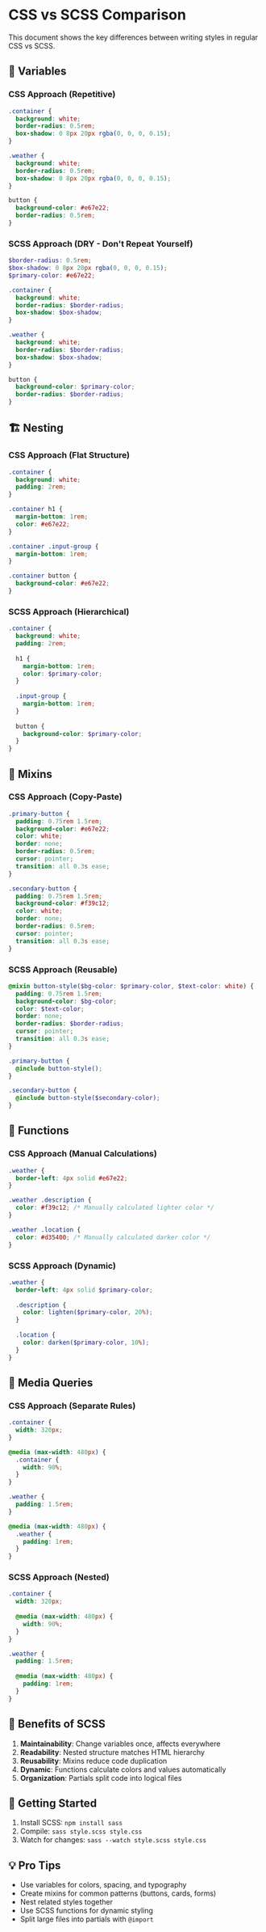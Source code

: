 # CSS vs SCSS Comparison

This document shows the key differences between writing styles in regular CSS vs SCSS.

## 🎯 Variables

### CSS Approach (Repetitive)
```css
.container {
  background: white;
  border-radius: 0.5rem;
  box-shadow: 0 8px 20px rgba(0, 0, 0, 0.15);
}

.weather {
  background: white;
  border-radius: 0.5rem;
  box-shadow: 0 8px 20px rgba(0, 0, 0, 0.15);
}

button {
  background-color: #e67e22;
  border-radius: 0.5rem;
}
```

### SCSS Approach (DRY - Don't Repeat Yourself)
```scss
$border-radius: 0.5rem;
$box-shadow: 0 8px 20px rgba(0, 0, 0, 0.15);
$primary-color: #e67e22;

.container {
  background: white;
  border-radius: $border-radius;
  box-shadow: $box-shadow;
}

.weather {
  background: white;
  border-radius: $border-radius;
  box-shadow: $box-shadow;
}

button {
  background-color: $primary-color;
  border-radius: $border-radius;
}
```

## 🏗️ Nesting

### CSS Approach (Flat Structure)
```css
.container {
  background: white;
  padding: 2rem;
}

.container h1 {
  margin-bottom: 1rem;
  color: #e67e22;
}

.container .input-group {
  margin-bottom: 1rem;
}

.container button {
  background-color: #e67e22;
}
```

### SCSS Approach (Hierarchical)
```scss
.container {
  background: white;
  padding: 2rem;
  
  h1 {
    margin-bottom: 1rem;
    color: $primary-color;
  }
  
  .input-group {
    margin-bottom: 1rem;
  }
  
  button {
    background-color: $primary-color;
  }
}
```

## 🔧 Mixins

### CSS Approach (Copy-Paste)
```css
.primary-button {
  padding: 0.75rem 1.5rem;
  background-color: #e67e22;
  color: white;
  border: none;
  border-radius: 0.5rem;
  cursor: pointer;
  transition: all 0.3s ease;
}

.secondary-button {
  padding: 0.75rem 1.5rem;
  background-color: #f39c12;
  color: white;
  border: none;
  border-radius: 0.5rem;
  cursor: pointer;
  transition: all 0.3s ease;
}
```

### SCSS Approach (Reusable)
```scss
@mixin button-style($bg-color: $primary-color, $text-color: white) {
  padding: 0.75rem 1.5rem;
  background-color: $bg-color;
  color: $text-color;
  border: none;
  border-radius: $border-radius;
  cursor: pointer;
  transition: all 0.3s ease;
}

.primary-button {
  @include button-style();
}

.secondary-button {
  @include button-style($secondary-color);
}
```

## 🎨 Functions

### CSS Approach (Manual Calculations)
```css
.weather {
  border-left: 4px solid #e67e22;
}

.weather .description {
  color: #f39c12; /* Manually calculated lighter color */
}

.weather .location {
  color: #d35400; /* Manually calculated darker color */
}
```

### SCSS Approach (Dynamic)
```scss
.weather {
  border-left: 4px solid $primary-color;
  
  .description {
    color: lighten($primary-color, 20%);
  }
  
  .location {
    color: darken($primary-color, 10%);
  }
}
```

## 📱 Media Queries

### CSS Approach (Separate Rules)
```css
.container {
  width: 320px;
}

@media (max-width: 480px) {
  .container {
    width: 90%;
  }
}

.weather {
  padding: 1.5rem;
}

@media (max-width: 480px) {
  .weather {
    padding: 1rem;
  }
}
```

### SCSS Approach (Nested)
```scss
.container {
  width: 320px;
  
  @media (max-width: 480px) {
    width: 90%;
  }
}

.weather {
  padding: 1.5rem;
  
  @media (max-width: 480px) {
    padding: 1rem;
  }
}
```

## 🎯 Benefits of SCSS

1. **Maintainability**: Change variables once, affects everywhere
2. **Readability**: Nested structure matches HTML hierarchy
3. **Reusability**: Mixins reduce code duplication
4. **Dynamic**: Functions calculate colors and values automatically
5. **Organization**: Partials split code into logical files

## 🚀 Getting Started

1. Install SCSS: `npm install sass`
2. Compile: `sass style.scss style.css`
3. Watch for changes: `sass --watch style.scss style.css`

## 💡 Pro Tips

- Use variables for colors, spacing, and typography
- Create mixins for common patterns (buttons, cards, forms)
- Nest related styles together
- Use SCSS functions for dynamic styling
- Split large files into partials with `@import` 
